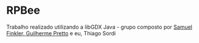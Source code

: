 # RPBee
 

Trabalho realizado utilizando a libGDX Java - grupo composto por <a href="https://github.com/smfinkler"> Samuel Finkler, </a> <a href="https://github.com/GuilhermePretto"> Guilherme Pretto</a> e eu, Thiago Sordi


